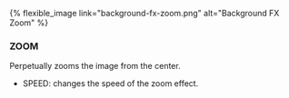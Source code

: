 ---
---
{% flexible_image link="background-fx-zoom.png" alt="Background FX Zoom" %}

### ZOOM
Perpetually zooms the image from the center.

* SPEED: changes the speed of the zoom effect.
